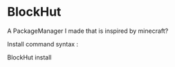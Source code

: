 # BlockHut
 A PackageManager I made that is inspired by minecraft?

Install command syntax :

BlockHut install <appName> <Version>